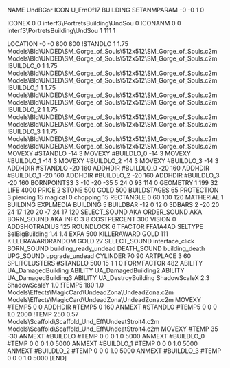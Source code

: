 NAME UndBGor
ICON U_FrnOf17
BUILDING
SETANMPARAM -0 -0 1 0

ICONEX 0 0 interf3\PortretsBuilding\UndSou 0
ICONANM 0 0 interf3\PortretsBuilding\UndSou 1 111 1

LOCATION -0 -0 800 800
!STANDLO      1 1.75 Models\Bld\UNDED\SM_Gorge_of_Souls\512x512\SM_Gorge_of_Souls.c2m Models\Bld\UNDED\SM_Gorge_of_Souls\512x512\SM_Gorge_of_Souls.c2m
!BUILDLO_0    1 1.75 Models\Bld\UNDED\SM_Gorge_of_Souls\512x512\SM_Gorge_of_Souls.c2m Models\Bld\UNDED\SM_Gorge_of_Souls\512x512\SM_Gorge_of_Souls.c2m
!BUILDLO_1    1 1.75 Models\Bld\UNDED\SM_Gorge_of_Souls\512x512\SM_Gorge_of_Souls.c2m Models\Bld\UNDED\SM_Gorge_of_Souls\512x512\SM_Gorge_of_Souls.c2m
!BUILDLO_2    1 1.75 Models\Bld\UNDED\SM_Gorge_of_Souls\512x512\SM_Gorge_of_Souls.c2m Models\Bld\UNDED\SM_Gorge_of_Souls\512x512\SM_Gorge_of_Souls.c2m
!BUILDLO_3    1 1.75 Models\Bld\UNDED\SM_Gorge_of_Souls\512x512\SM_Gorge_of_Souls.c2m Models\Bld\UNDED\SM_Gorge_of_Souls\512x512\SM_Gorge_of_Souls.c2m
MOVEXY #STANDLO   -14 3
MOVEXY #BUILDLO_0 -14 3
MOVEXY #BUILDLO_1 -14 3
MOVEXY #BUILDLO_2 -14 3
MOVEXY #BUILDLO_3 -14 3
ADDHDIR #STANDLO -20 160
ADDHDIR #BUILDLO_0 -20 160
ADDHDIR #BUILDLO_1 -20 160
ADDHDIR #BUILDLO_2 -20 160
ADDHDIR #BUILDLO_3 -20 160
BORNPOINTS3 3 -10 -20 -35    5 24 0   93 114 0
GEOMETRY 1 199 32
LIFE     4000
PRICE 2 STONE 500 GOLD 500
BUILDSTAGES 65
PROTECTION 3 piercing 15 magical 0 chopping 15
RECTANGLE    0 60 100 120
MATHERIAL 1 BUILDING
EXPLMEDIA BUILDING 5
BUILDBAR    -12 0 12 0
3DBARS 2  -20 20 24 17 120  20 -7 24 17 120
SELECT_SOUND AKA
ORDER_SOUND AKA
BORN_SOUND   AKA
INFO 3 8
COSTPERCENT 300
VISION 0
ADDSHOTRADIUS 125
ROUNDLOCK 6
TFACTOR FFA1A4AD
SELTYPE SelBigBuilding 1.4 1.4
EXPA 500
KILLERAWARD             GOLD 111
KILLERAWARDRANDOM       GOLD 27
SELECT_SOUND interface_click
BORN_SOUND building_ready_undead
DEATH_SOUND building_death
UPG_SOUND upgrade_undead
CYLINDER 70 90
ARTPLACE 3 60
SPLITCLUSTERS #STANDLO 500 15 1 1 0
FORMFACTOR 482
ABILITY UA_DamagedBuilding
ABILITY UA_DamagedBuilding2
ABILITY UA_DamagedBuilding3
ABILITY UA_DestroyBuilding
ShadowScaleX 2.3
ShadowScaleY 1.0
!TEMP5 180 1.0 Models\Effects\MagicCard\UndeadZona\UndeadZona.c2m Models\Effects\MagicCard\UndeadZona\UndeadZona.c2m
MOVEXY  #TEMP5 0 0
ADDHDIR #TEMP5 0 160
ANMEXT #STANDLO #TEMP5 0 0 0 1.0 2000
!TEMP 250 0.57 Models\Scaffold\Scaffold_Und_Eff\UndeatStroit4.c2m Models\Scaffold\Scaffold_Und_Eff\UndeatStroit4.c2m
MOVEXY  #TEMP 35 -30
ANMEXT #BUILDLO #TEMP  0 0 0 1.0 5000
ANMEXT #BUILDLO_0 #TEMP  0 0 0 1.0 5000
ANMEXT #BUILDLO_1 #TEMP  0 0 0 1.0 5000
ANMEXT #BUILDLO_2 #TEMP  0 0 0 1.0 5000
ANMEXT #BUILDLO_3 #TEMP  0 0 0 1.0 5000
[END]
